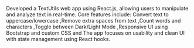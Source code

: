 Developed a TextUtils web app using React.js, allowing users to manipulate and analyze text in real-time. Core features include:
Convert text to uppercase/lowercase
,Remove extra spaces from text
,Count words and characters
,Toggle between Dark/Light Mode
,Responsive UI using Bootstrap and custom CSS
and The app focuses on usability and clean UI with state management using React hooks.
